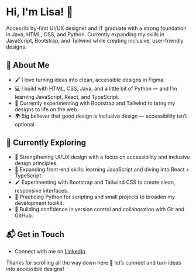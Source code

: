 # Hi, I'm Lisa! 👋

Accessibility-first UI/UX designer and IT graduate with a strong foundation in Java, HTML, CSS, and Python. Currently expanding my skills in JavaScript, Bootstrap, and Tailwind while creating inclusive, user-friendly designs.

## 🚀 About Me

- 🖌️ I love turning ideas into clean, accessible designs in Figma.
- 💻 I build with HTML, CSS, Java, and a little bit of Python — and I’m learning JavaScript, React, and TypeScript.
- 🚀 Currently experimenting with Bootstrap and Tailwind to bring my designs to life on the web.
- 🌍 Big believer that good design is inclusive design — accessibility isn’t optional.

## 🌱 Currently Exploring

- 🎨 Strengthening UI/UX design with a focus on accessibility and inclusive design principles.
- 🚀 Expanding front-end skills: learning JavaScript and diving into React + TypeScript.
- 🖌️ Experimenting with Bootstrap and Tailwind CSS to create clean, responsive interfaces.
- 🐍 Practicing Python for scripting and small projects to broaden my development toolkit.
- 🔧 Building confidence in version control and collaboration with Git and GitHub.

## 📬 Get in Touch

- Connect with me on [LinkedIn](https://www.linkedin.com/in/lisa-nguyen-48825a160/)

Thanks for scrolling all the way down here 👋 let’s connect and turn ideas into accessible designs!



<!--

Here are some ideas to get you started:

- 🔭 I’m currently working on ...
- 🌱 I’m currently learning ...
- 👯 I’m looking to collaborate on ...
- 🤔 I’m looking for help with ...
- 💬 Ask me about ...
- 📫 How to reach me: ...
- 😄 Pronouns: ...
- ⚡ Fun fact: ...
-->
